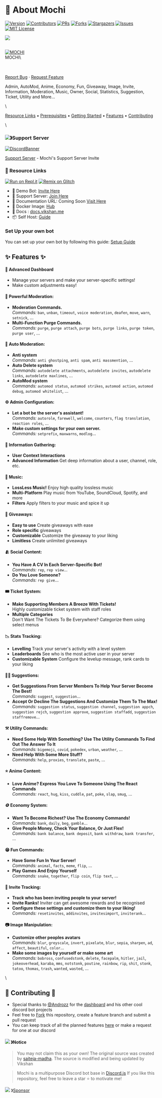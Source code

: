 # 🤖 About Mochi

[![Version](https://img.shields.io/github/package-json/v/vixshan/Mochi?style=for-the-badge)](../../../version-url/) [![Contributors](https://img.shields.io/github/contributors/vixshan/Mochi.svg?style=for-the-badge)](https://github.com/vixshan/Mochi/graphs/contributors) [![PRs](https://img.shields.io/github/issues-pr/vixshan/Mochi?style=for-the-badge)](https://github.com/vixshan/Mochi/pulls) [![Forks](https://img.shields.io/github/forks/vixshan/Mochi.svg?style=for-the-badge)](https://github.com/vixshan/Mochi/network/members) [![Stargazers](https://img.shields.io/github/stars/vixshan/Mochi.svg?style=for-the-badge)](https://github.com/vixshan/Mochi/stargazers) [![Issues](https://img.shields.io/github/issues/vixshan/Mochi.svg?style=for-the-badge)](https://github.com/vixshan/Mochi/issues) [![MIT License](https://img.shields.io/github/license/vixshan/Mochi.svg?style=for-the-badge)](https://github.com/vixshan/Mochi/blob/master/LICENSE)

![](https://capsule-render.vercel.app/api?type=waving\&color=gradient\&height=200\&section=header\&text=Mochi\&fontSize=80\&fontAlignY=35\&animation=twinkling\&fontColor=gradient)

\
[![MOCHI](../../.gitbook/assets/tmpng.png)](https://github.com/vixshan)\
MOCHI\



\
\
[Report Bug](https://github.com/vixshan/Mochi/issues) · [Request Feature](https://github.com/vixshan/Mochi/issues)

Admin, AutoMod, Anime, Economy, Fun, Giveaway, Image, Invite, Information, Moderation, Music, Owner, Social, Statistics, Suggestion, Ticket, Utility and More...

\


[Resource Links](./#-resource-links) • [Prerequisites](./#-prerequisites) • [Getting Started](./#-getting-started) • [Features](./#-features) • [Contributing](./#-contributing)

\


### ![](https://cdn.discordapp.com/emojis/1036083490292244493.png)》Support Server

[![DiscordBanner](https://invidget.switchblade.xyz/uMgS9evnmv)](https://discord.gg/uMgS9evnmv)

[Support Server](https://discord.gg/uMgS9evnmv) - Mochi's Support Server Invite

### 🔗 Resource Links

[![Run on Repl.it](https://repl.it/badge/github/vixshan/Mochi)](https://replit.com/@vikshan/Mochi) [![Remix on Glitch](https://cdn.glitch.com/2703baf2-b643-4da7-ab91-7ee2a2d00b5b%2Fremix-button.svg)](https://glitch.com/edit/#!/import/github/vixshan/Mochi)

* 🤖 Demo Bot: [Invite Here](https://discord.com/oauth2/authorize?client\_id=1009149789914546287\&permissions=397602323830\&scope=bot%20applications.commands)
* 🤝 Support Server: [Join Here](https://discord.gg/wMxe5PsnNg)
* 📂 Documentation URL: Coming Soon [Visit Here](https://docs.strangebot.xyz)
* 🐳 Docker Image: [Hub](https://hub.docker.com/r/saitejamadha/discord-js-bot)
* 📑 Docs : [docs.vikshan.me](https://docs.vikshan.me)
* 📦 Self Host: [Guide](https://docs.vikshan.me/additional/installation)

### Set Up your own bot

You can set up your own bot by following this guide: [Setup Guide](../../../self-host.md)

## ✨ Features ✨

#### 📡 **Advanced Dashboard**

* Manage your servers and make your server-specific settings!
* Make custom adjustments easy!

#### 🛑 **Powerful Moderation:**

* **Moderation Commands.**\
  _Commands:_ `ban`, `unban`, `timeout`, `voice moderation`, `deafen`, `move`, `warn`, `setnick`, ...
* **Multi-Function Purge Commands.**\
  _Commands:_ `purge`, `purge attach`, `purge bots`, `purge links`, `purge token`, `purge user`, ...

#### 🤖 **Auto Moderation:**

* **Anti system**\
  _Commands:_ `anti ghostping`, `anti spam`, `anti massmention`, ...
* **Auto Delete system**\
  _Commands:_ `autodelete attachments`, `autodelete invites`, `autodelete links`, `autodelete maxlines`, ...
* **AutoMod system**\
  _Commands:_ `automod status`, `automod strikes`, `automod action`, `automod debug`, `automod whitelist`, ...

#### ⚙️ **Admin Configuration:**

* **Let a bot be the server's assistant!**\
  _Commands:_ `autorole`, `farewell`, `welcome`, `counters`, `flag translation`, `reaction roles`, ...
* **Make custom settings for your own server.**\
  _Commands:_ `setprefix`, `maxwarns`, `modlog`...

#### 💁 **Information Gathering:**

* **User Context Interactions**
* **Advanced Information** Get deep information about a user, channel, role, etc.

#### 🎵 **Music:**

* **LossLess Music!** Enjoy high quality lossless music
* **Multi-Platform** Play music from YouTube, SoundCloud, Spotify, and more
* **Filters** Apply filters to your music and spice it up

#### 🎉 **Giveaways:**

* **Easy to use** Create giveaways with ease
* **Role specific** giveaways
* **Customizable** Customize the giveaway to your liking
* **Limitless** Create unlimited giveaways

#### 🫂 **Social Content:**

* **You Have A CV In Each Server-Specific Bot!**\
  _Commands:_ `rep`, `rep view`...
* **Do You Love Someone?**\
  _Commands:_ `rep give`...

#### 🎟 **Ticket System:**

* **Make Supporting Members A Breeze With Tickets!**\
  Highly customizable ticket system with staff roles
* **Multiple Categories**\
  Don't Want The Tickets To Be Everywhere? Categorize them using select menus

#### 📉 **Stats Tracking:**

* **Levelling** Track your server's activity with a level system
* **Leaderboards** See who is the most active user in your server
* **Customizable System** Configure the levelup message, rank cards to your liking

#### 🙋‍♂️ **Suggestions:**

* **Get Suggestions From Server Members To Help Your Server Become The Best!**\
  _Commands:_ `suggest`, `suggestion`...
* **Accept Or Decline The Suggestions And Customize Them To The Max!**\
  _Commands:_ `suggestion status`, `suggestion channel`, `suggestion appch`, `suggestion rejch`, `suggestion approve`, `suggestion staffadd`, `suggestion staffremove`...

#### ⚒️ **Utility Commands:**

* **Need Some Help With Something? Use The Utility Commands To Find Out The Answer To It**\
  _Commands:_ `bigemoji`, `covid`, `pokedex`, `urban`, `weather`, ...
* **Need Help With Some More Stuff?**\
  _Commands:_ `help`, `proxies`, `translate`, `paste`, ...

#### ⭐ **Anime Content:**

* **Love Anime? Express You Love To Someone Using The React Commands**\
  _Commands:_ `react`, `hug`, `kiss`, `cuddle`, `pat`, `poke`, `slap`, `smug`, ...

#### 🪙 **Economy System:**

* **Want To Become Richest? Use The Economy Commands!**\
  _Commands:_ `bank`, `daily`, `beg`, `gamble`...
* **Give People Money, Check Your Balance, Or Just Flex!**\
  _Commands:_ `bank balance`, `bank deposit`, `bank withdraw`, `bank transfer`, ...

#### 😁 **Fun Commands:**

* **Have Some Fun In Your Server!**\
  _Commands:_ `animal`, `facts`, `meme`, `flip`, ...
* **Play Games And Enjoy Yourself**\
  _Commands:_ `snake`, `together`, `flip coin`, `flip text`, ...

#### 📨 **Invite Tracking:**

* **Track who has been inviting people to your server!**
* **Invite Ranks!** Inviter can get awesome rewards and be recognised
* **Configure these settings and customize them to your liking!**\
  _Commands:_ `resetinvites`, `addinvites`, `invitesimport`, `inviterank`...

#### 📷 **Image Manipulation:**

* **Customize other peoples avatars**\
  _Commands:_ `blur`, `greyscale`, `invert`, `pixelate`, `blur`, `sepia`, `sharpen`, `ad`, `affect`, `beautiful`, `color`...
* **Make some images by yourself or make some art**\
  _Commands:_ `bobross`, `confusedstonk`, `delete`, `facepalm`, `hitler`, `jail`, `jokeoverhead`, `karaba`, `mms`, `notstonk`, `poutine`, `rainbow`, `rip`, `shit`, `stonk`, `tatoo`, `thomas`, `trash`, `wanted`, `wasted`, ...

\


## 🤝 Contributing 🤝

* Special thanks to [@Androzz](https://github.com/Androz2091/AtlantaBot) for the [dashboard](https://github.com/Androz2091/AtlantaBot) and his other cool discord bot projects
* Feel free to [Fork](https://github.com/vixshan/discord-js-bot/fork) this repository, create a feature branch and submit a pull request
* You can keep track of all the planned features [here](https://github.com/vixshan/discord-js-bot/projects) or make a request for one at our discord

#### ![](https://cdn.discordapp.com/emojis/1055803759831294013.png) 》Notice

> You may not claim this as your own! The original source was created by [saiteja-madha](https://github.com/saiteja-madha). The source is modified and being updated by Vikshan

> Mochi is a multipurpose Discord bot base in [Discord.js](https://github.com/Discordjs/discordjs) If you like this repository, feel free to leave a star ⭐ to motivate me!

![](https://cdn.discordapp.com/emojis/809085860632985630.png) 》[Sponsor](https://github.com/sponsors/vixshan)
